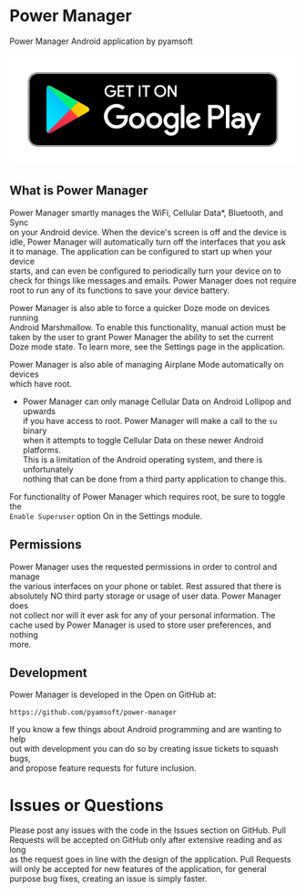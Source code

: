 # Power Manager

Power Manager Android application by pyamsoft

[![Get it on Google Play](https://raw.githubusercontent.com/pyamsoft/power-manager/master/art/google-play-badge.png)][1]

## What is Power Manager

Power Manager smartly manages the WiFi, Cellular Data*, Bluetooth, and Sync  
on your Android device. When the device's screen is off and the device is  
idle, Power Manager will automatically turn off the interfaces that you ask  
it to manage. The application can be configured to start up when your device  
starts, and can even be configured to periodically turn your device on to  
check for things like messages and emails. Power Manager does not require  
root to run any of its functions to save your device battery.

Power Manager is also able to force a quicker Doze mode on devices running  
Android Marshmallow. To enable this functionality, manual action must be  
taken by the user to grant Power Manager the ability to set the current  
Doze mode state. To learn more, see the Settings page in the application. 

Power Manager is also able of managing Airplane Mode automatically on devices  
which have root.

* Power Manager can only manage Cellular Data on Android Lollipop and upwards  
if you have access to root. Power Manager will make a call to the `su` binary  
when it attempts to toggle Cellular Data on these newer Android platforms.  
This is a limitation of the Android operating system, and there is unfortunately  
nothing that can be done from a third party application to change this.

For functionality of Power Manager which requires root, be sure to toggle the  
`Enable Superuser` option On in the Settings module.

## Permissions

Power Manager uses the requested permissions in order to control and manage  
the various interfaces on your phone or tablet. Rest assured that there is  
absolutely NO third party storage or usage of user data. Power Manager does  
not collect nor will it ever ask for any of your personal information. The  
cache used by Power Manager is used to store user preferences, and nothing  
more.

## Development

Power Manager is developed in the Open on GitHub at:  
```
https://github.com/pyamsoft/power-manager
```
If you know a few things about Android programming and are wanting to help  
out with development you can do so by creating issue tickets to squash bugs,  
and propose feature requests for future inclusion.

# Issues or Questions

Please post any issues with the code in the Issues section on GitHub. Pull  
Requests will be accepted on GitHub only after extensive reading and as long  
as the request goes in line with the design of the application. Pull Requests  
will only be accepted for new features of the application, for general  
purpose bug fixes, creating an issue is simply faster.

[1]: https://play.google.com/store/apps/details?id=com.pyamsoft.powermanager
